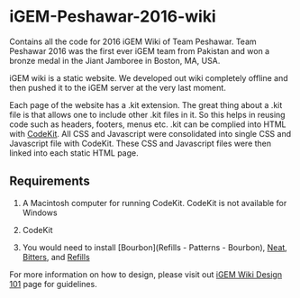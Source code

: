iGEM-Peshawar-2016-wiki
=======================

Contains all the code for 2016 iGEM Wiki of Team Peshawar. Team Peshawar 2016
was the first ever iGEM team from Pakistan and won a bronze medal in the Jiant
Jamboree in Boston, MA, USA.

iGEM wiki is a static website. We developed out wiki completely offline and then
pushed it to the iGEM server at the very last moment.

Each page of the website has a .kit extension. The great thing about a .kit file
is that allows one to include other .kit files in it. So this helps in reusing
code such as headers, footers, menus etc. .kit can be complied into HTML with
[CodeKit](https://www.google.com.pk/url?sa=t&rct=j&q=&esrc=s&source=web&cd=1&ved=0ahUKEwiF-dChsMfUAhULNo8KHe-mBHkQFgglMAA&url=https%3A%2F%2Fcodekitapp.com%2F&usg=AFQjCNFut7m_ziDGEU2IoIVcfbJ0d5R2dA&sig2=oLZktXcs3Fi-nqUF-L12ew).
All CSS and Javascript were consolidated into single CSS and Javascript file
with CodeKit. These CSS and Javascript files were then linked into each static
HTML page.

Requirements
------------

1.  A Macintosh computer for running CodeKit. CodeKit is not available for
    Windows

2.  CodeKit

3.  You would need to install [Bourbon](Refills - Patterns - Bourbon),
    [Neat](http://neat.bourbon.io/), [Bitters](http://bitters.bourbon.io/), and
    [Refills](http://refills.bourbon.io/components/)

For more information on how to design, please visit out [iGEM Wiki Design
101](http://2016.igem.org/Team:Peshawar/Wiki) page for guidelines.
